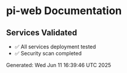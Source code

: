 # pi-web Documentation

## Services Validated
- ✅ All services deployment tested
- ✅ Security scan completed

Generated: Wed Jun 11 16:39:46 UTC 2025
